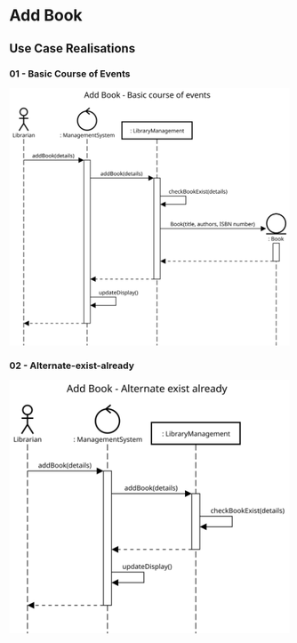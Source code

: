 # Add Book
## Use Case Realisations
### 01 - Basic Course of Events
![Add Reservation - Basic Course of Events](./images/02-01-basic.svg)

### 02 - Alternate-exist-already
![Add Reservation - Basic Course of Events](./images/02-02-Alternate-exist-already.svg)